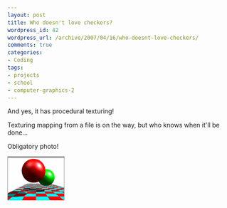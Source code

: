 ```yaml
--- 
layout: post
title: Who doesn't love checkers?
wordpress_id: 42
wordpress_url: /archive/2007/04/16/who-doesnt-love-checkers/
comments: true
categories: 
- Coding
tags: 
- projects
- school
- computer-graphics-2
---
```


And yes, it has procedural texturing!

Texturing mapping from a file is on the way, but who knows when it'll be done... 

Obligatory photo!

[![Raytracer Assignment - Procedural Texturing](/images/posts/2007/04/raytracer-proceduraltexturing.thumbnail.png)](/images/posts/2007/04/raytracer-proceduraltexturing.png "Raytracer Assignment - Procedural Texturing")
